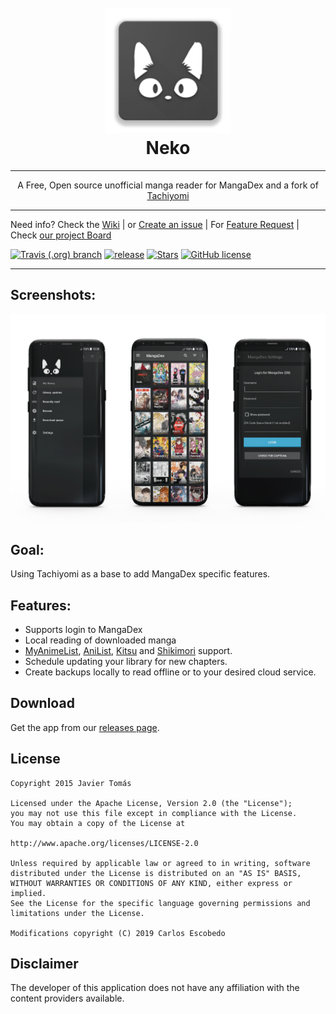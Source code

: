 <h1 align="center">
  <br>
  <a href="https://github.com/CarlosEsco/Neko"><img src="./.github/readme-images/logo.png" alt="Neko" width="200"></a>
  <br>
  Neko
  <br>
</h1>

---

<p align="center">A Free, Open source unofficial manga reader for MangaDex and a fork of <a href="https://github.com/inorichi/tachiyomi">Tachiyomi</a></p>

---

Need info? Check the [Wiki](https://github.com/CarlosEsco/Neko/wiki)
 | or [Create an issue](https://github.com/CarlosEsco/Neko/issues/new/choose)
 | For [Feature Request](https://github.com/CarlosEsco/Neko/issues/new?assignees=&labels=Feature+Request&template=feature_request.md&title=%5BFeature+Request%5D)
 | Check [our project Board](https://github.com/CarlosEsco/Neko/projects/1)
 
 [![Travis (.org) branch](https://img.shields.io/travis/CarlosEsco/Neko/master.svg?style=for-the-badge)](https://travis-ci.org/CarlosEsco/Neko) 
 [![release](https://img.shields.io/github/release/CarlosEsco/Neko.svg?maxAge=3600&style=for-the-badge&label=download%20(autoupdate%20included))](https://github.com/CarlosEsco/Neko/releases)
 [![Stars](https://img.shields.io/github/stars/CarlosEsco/Neko.svg?style=for-the-badge)](https://github.com/CarlosEsco/Neko/releases)
 [![GitHub license](https://img.shields.io/github/license/CarlosEsco/Neko.svg?style=for-the-badge)](https://github.com/CarlosEsco/Neko/blob/master/LICENSE)

---

## Screenshots:
<img src="./.github/readme-images/screenshots.png" align="center" />

## Goal:
Using Tachiyomi as a base to add MangaDex specific features.

## Features:
* Supports login to MangaDex
* Local reading of downloaded manga
* [MyAnimeList](https://myanimelist.net/), [AniList](https://anilist.co/), [Kitsu](https://kitsu.io/explore/anime) and [Shikimori](https://shikimori.org/) support.
* Schedule updating your library for new chapters.
* Create backups locally to read offline or to your desired cloud service. 

## Download
Get the app from our [releases page](https://github.com/CarlosEsco/Neko/releases).

## License

    Copyright 2015 Javier Tomás

    Licensed under the Apache License, Version 2.0 (the "License");
    you may not use this file except in compliance with the License.
    You may obtain a copy of the License at

    http://www.apache.org/licenses/LICENSE-2.0

    Unless required by applicable law or agreed to in writing, software
    distributed under the License is distributed on an "AS IS" BASIS,
    WITHOUT WARRANTIES OR CONDITIONS OF ANY KIND, either express or implied.
    See the License for the specific language governing permissions and
    limitations under the License.
    
    Modifications copyright (C) 2019 Carlos Escobedo

## Disclaimer

The developer of this application does not have any affiliation with the content providers available.
